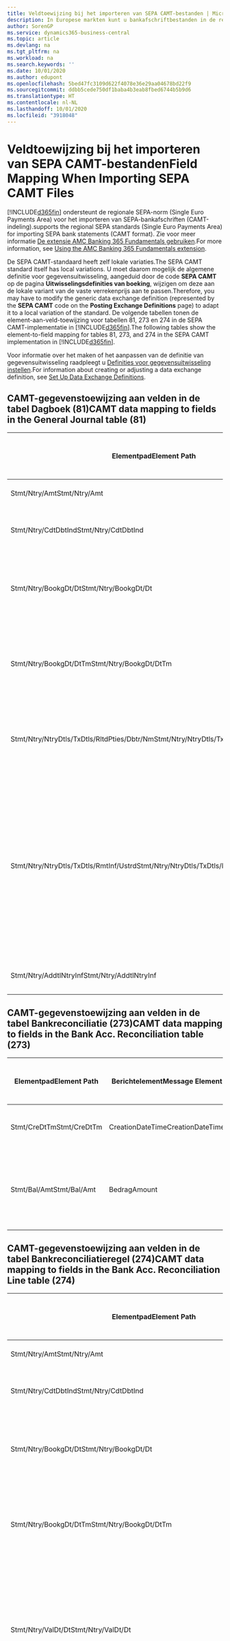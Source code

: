```yaml
---
title: Veldtoewijzing bij het importeren van SEPA CAMT-bestanden | Microsoft Docs
description: In Europese markten kunt u bankafschriftbestanden in de regionale SEPA-norm (Single Euro Payments Area) importeren.
author: SorenGP
ms.service: dynamics365-business-central
ms.topic: article
ms.devlang: na
ms.tgt_pltfrm: na
ms.workload: na
ms.search.keywords: ''
ms.date: 10/01/2020
ms.author: edupont
ms.openlocfilehash: 5bed47fc3109d622f4078e36e29aa04678bd22f9
ms.sourcegitcommit: ddbb5cede750df1baba4b3eab8fbed6744b5b9d6
ms.translationtype: HT
ms.contentlocale: nl-NL
ms.lasthandoff: 10/01/2020
ms.locfileid: "3918048"
---
```

# <a name="field-mapping-when-importing-sepa-camt-files"></a><span data-ttu-id="cb4b6-103">Veldtoewijzing bij het importeren van SEPA CAMT-bestanden</span><span class="sxs-lookup"><span data-stu-id="cb4b6-103">Field Mapping When Importing SEPA CAMT Files</span></span>
[!INCLUDE[d365fin](includes/d365fin_md.md)] <span data-ttu-id="cb4b6-104">ondersteunt de regionale SEPA-norm (Single Euro Payments Area) voor het importeren van SEPA-bankafschriften (CAMT-indeling).</span><span class="sxs-lookup"><span data-stu-id="cb4b6-104">supports the regional SEPA standards (Single Euro Payments Area) for importing SEPA bank statements (CAMT format).</span></span> <span data-ttu-id="cb4b6-105">Zie voor meer informatie [De extensie AMC Banking 365 Fundamentals gebruiken](ui-extensions-amc-banking.md).</span><span class="sxs-lookup"><span data-stu-id="cb4b6-105">For more information, see [Using the AMC Banking 365 Fundamentals extension](ui-extensions-amc-banking.md).</span></span>  

 <span data-ttu-id="cb4b6-106">De SEPA CAMT-standaard heeft zelf lokale variaties.</span><span class="sxs-lookup"><span data-stu-id="cb4b6-106">The SEPA CAMT standard itself has local variations.</span></span> <span data-ttu-id="cb4b6-107">U moet daarom mogelijk de algemene definitie voor gegevensuitwisseling, aangeduid door de code **SEPA CAMT** op de pagina **Uitwisselingsdefinities van boeking**, wijzigen om deze aan de lokale variant van de vaste verrekenprijs aan te passen.</span><span class="sxs-lookup"><span data-stu-id="cb4b6-107">Therefore, you may have to modify the generic data exchange definition (represented by the **SEPA CAMT** code on the **Posting Exchange Definitions** page) to adapt it to a local variation of the standard.</span></span> <span data-ttu-id="cb4b6-108">De volgende tabellen tonen de element-aan-veld-toewijzing voor tabellen 81, 273 en 274 in de SEPA CAMT-implementatie in [!INCLUDE[d365fin](includes/d365fin_md.md)].</span><span class="sxs-lookup"><span data-stu-id="cb4b6-108">The following tables show the element-to-field mapping for tables 81, 273, and 274 in the SEPA CAMT implementation in [!INCLUDE[d365fin](includes/d365fin_md.md)].</span></span>  

 <span data-ttu-id="cb4b6-109">Voor informatie over het maken of het aanpassen van de definitie van gegevensuitwisseling raadpleegt u [Definities voor gegevensuitwisseling instellen](across-how-to-set-up-data-exchange-definitions.md).</span><span class="sxs-lookup"><span data-stu-id="cb4b6-109">For information about creating or adjusting a data exchange definition, see [Set Up Data Exchange Definitions](across-how-to-set-up-data-exchange-definitions.md).</span></span>  

## <a name="camt-data-mapping-to-fields-in-the-general-journal-table-81"></a><span data-ttu-id="cb4b6-110">CAMT-gegevenstoewijzing aan velden in de tabel Dagboek (81)</span><span class="sxs-lookup"><span data-stu-id="cb4b6-110">CAMT data mapping to fields in the General Journal table (81)</span></span>  

|<span data-ttu-id="cb4b6-111">Elementpad</span><span class="sxs-lookup"><span data-stu-id="cb4b6-111">Element Path</span></span>|<span data-ttu-id="cb4b6-112">Berichtelement</span><span class="sxs-lookup"><span data-stu-id="cb4b6-112">Message Element</span></span>|<span data-ttu-id="cb4b6-113">Gegevenssoort</span><span class="sxs-lookup"><span data-stu-id="cb4b6-113">Data Type</span></span>|<span data-ttu-id="cb4b6-114">Omschrijving</span><span class="sxs-lookup"><span data-stu-id="cb4b6-114">Description</span></span>|<span data-ttu-id="cb4b6-115">Identificatie voor een negatief teken</span><span class="sxs-lookup"><span data-stu-id="cb4b6-115">Negative-Sign Identifier</span></span>|<span data-ttu-id="cb4b6-116">Veldnr.</span><span class="sxs-lookup"><span data-stu-id="cb4b6-116">Field No.</span></span>|<span data-ttu-id="cb4b6-117">Veldnaam</span><span class="sxs-lookup"><span data-stu-id="cb4b6-117">Field Name</span></span>|  
|------------------|---------------------|---------------|-----------------|-------------------------------|---------------|----------------|  
|<span data-ttu-id="cb4b6-118">Stmt/Ntry/Amt</span><span class="sxs-lookup"><span data-stu-id="cb4b6-118">Stmt/Ntry/Amt</span></span>|<span data-ttu-id="cb4b6-119">Bedrag</span><span class="sxs-lookup"><span data-stu-id="cb4b6-119">Amount</span></span>|<span data-ttu-id="cb4b6-120">Decimaal</span><span class="sxs-lookup"><span data-stu-id="cb4b6-120">Decimal</span></span>|<span data-ttu-id="cb4b6-121">Het geldbedrag in de kaspost</span><span class="sxs-lookup"><span data-stu-id="cb4b6-121">The amount of money in the cash entry</span></span>||<span data-ttu-id="cb4b6-122">13</span><span class="sxs-lookup"><span data-stu-id="cb4b6-122">13</span></span>|<span data-ttu-id="cb4b6-123">Bedrag</span><span class="sxs-lookup"><span data-stu-id="cb4b6-123">Amount</span></span>|  
|<span data-ttu-id="cb4b6-124">Stmt/Ntry/CdtDbtInd</span><span class="sxs-lookup"><span data-stu-id="cb4b6-124">Stmt/Ntry/CdtDbtInd</span></span>|<span data-ttu-id="cb4b6-125">CreditDebitIndicator</span><span class="sxs-lookup"><span data-stu-id="cb4b6-125">CreditDebitIndicator</span></span>|<span data-ttu-id="cb4b6-126">Tekst</span><span class="sxs-lookup"><span data-stu-id="cb4b6-126">Text</span></span>|<span data-ttu-id="cb4b6-127">Geeft aan of de post een credit- of een debetpost is</span><span class="sxs-lookup"><span data-stu-id="cb4b6-127">Indicates whether the entry is a credit or a debit entry</span></span>|<span data-ttu-id="cb4b6-128">DBIT</span><span class="sxs-lookup"><span data-stu-id="cb4b6-128">DBIT</span></span>|<span data-ttu-id="cb4b6-129">13</span><span class="sxs-lookup"><span data-stu-id="cb4b6-129">13</span></span>|<span data-ttu-id="cb4b6-130">Bedrag</span><span class="sxs-lookup"><span data-stu-id="cb4b6-130">Amount</span></span>|  
|<span data-ttu-id="cb4b6-131">Stmt/Ntry/BookgDt/Dt</span><span class="sxs-lookup"><span data-stu-id="cb4b6-131">Stmt/Ntry/BookgDt/Dt</span></span>|<span data-ttu-id="cb4b6-132">Datum</span><span class="sxs-lookup"><span data-stu-id="cb4b6-132">Date</span></span>|<span data-ttu-id="cb4b6-133">Datum</span><span class="sxs-lookup"><span data-stu-id="cb4b6-133">Date</span></span>|<span data-ttu-id="cb4b6-134">De datum waarop een post wordt geboekt naar een rekening in de boeken van de rekeningservice</span><span class="sxs-lookup"><span data-stu-id="cb4b6-134">The date when an entry is posted to an account on the account servicer's books</span></span>||<span data-ttu-id="cb4b6-135">5</span><span class="sxs-lookup"><span data-stu-id="cb4b6-135">5</span></span>|<span data-ttu-id="cb4b6-136">Boekingsdatum</span><span class="sxs-lookup"><span data-stu-id="cb4b6-136">Posting Date</span></span>|  
|<span data-ttu-id="cb4b6-137">Stmt/Ntry/BookgDt/DtTm</span><span class="sxs-lookup"><span data-stu-id="cb4b6-137">Stmt/Ntry/BookgDt/DtTm</span></span>|<span data-ttu-id="cb4b6-138">DateTime</span><span class="sxs-lookup"><span data-stu-id="cb4b6-138">DateTime</span></span>|<span data-ttu-id="cb4b6-139">DateTime</span><span class="sxs-lookup"><span data-stu-id="cb4b6-139">DateTime</span></span>|<span data-ttu-id="cb4b6-140">De datum en tijd waarop een post wordt geboekt naar een rekening in de boeken van de rekeningservice</span><span class="sxs-lookup"><span data-stu-id="cb4b6-140">The date and time when an entry is posted to an account on the account servicer's books</span></span>||<span data-ttu-id="cb4b6-141">5</span><span class="sxs-lookup"><span data-stu-id="cb4b6-141">5</span></span>|<span data-ttu-id="cb4b6-142">Boekingsdatum</span><span class="sxs-lookup"><span data-stu-id="cb4b6-142">Posting Date</span></span>|  
|<span data-ttu-id="cb4b6-143">Stmt/Ntry/NtryDtls/TxDtls/RltdPties/Dbtr/Nm</span><span class="sxs-lookup"><span data-stu-id="cb4b6-143">Stmt/Ntry/NtryDtls/TxDtls/RltdPties/Dbtr/Nm</span></span>|<span data-ttu-id="cb4b6-144">Naam</span><span class="sxs-lookup"><span data-stu-id="cb4b6-144">Name</span></span>|<span data-ttu-id="cb4b6-145">Tekst</span><span class="sxs-lookup"><span data-stu-id="cb4b6-145">Text</span></span>|<span data-ttu-id="cb4b6-146">De naam van de partij die een geldbedrag is verschuldigd aan de (uiteindelijke) incassant</span><span class="sxs-lookup"><span data-stu-id="cb4b6-146">The name of the party that owes an amount of money to the (ultimate) creditor</span></span>||<span data-ttu-id="cb4b6-147">1221</span><span class="sxs-lookup"><span data-stu-id="cb4b6-147">1221</span></span>|<span data-ttu-id="cb4b6-148">Informatie over betaler</span><span class="sxs-lookup"><span data-stu-id="cb4b6-148">Payer Information</span></span>|  
|<span data-ttu-id="cb4b6-149">Stmt/Ntry/NtryDtls/TxDtls/RmtInf/Ustrd</span><span class="sxs-lookup"><span data-stu-id="cb4b6-149">Stmt/Ntry/NtryDtls/TxDtls/RmtInf/Ustrd</span></span>|<span data-ttu-id="cb4b6-150">Ongestructureerd</span><span class="sxs-lookup"><span data-stu-id="cb4b6-150">Unstructured</span></span>|<span data-ttu-id="cb4b6-151">Tekst</span><span class="sxs-lookup"><span data-stu-id="cb4b6-151">Text</span></span>|<span data-ttu-id="cb4b6-152">Informatie die wordt verschaft om de afstemming/reconciliatie mogelijk te maken van een post met de artikelen die de betaling wordt geacht te vereffenen, zoals commerciële facturen in een vorderingsysteem, in een ongestructureerde vorm</span><span class="sxs-lookup"><span data-stu-id="cb4b6-152">Information supplied to enable the matching/reconciliation of an entry with the items that the payment is intended to settle, such as commercial invoices in an accounts-receivable system, in an unstructured form</span></span>||<span data-ttu-id="cb4b6-153">8</span><span class="sxs-lookup"><span data-stu-id="cb4b6-153">8</span></span>|<span data-ttu-id="cb4b6-154">Omschrijving</span><span class="sxs-lookup"><span data-stu-id="cb4b6-154">Description</span></span>|  
|<span data-ttu-id="cb4b6-155">Stmt/Ntry/AddtlNtryInf</span><span class="sxs-lookup"><span data-stu-id="cb4b6-155">Stmt/Ntry/AddtlNtryInf</span></span>|<span data-ttu-id="cb4b6-156">AdditionalEntryInformation</span><span class="sxs-lookup"><span data-stu-id="cb4b6-156">AdditionalEntryInformation</span></span>|<span data-ttu-id="cb4b6-157">Tekst</span><span class="sxs-lookup"><span data-stu-id="cb4b6-157">Text</span></span>|<span data-ttu-id="cb4b6-158">Extra informatie over de invoer</span><span class="sxs-lookup"><span data-stu-id="cb4b6-158">Additional information about the entry</span></span>||<span data-ttu-id="cb4b6-159">1222</span><span class="sxs-lookup"><span data-stu-id="cb4b6-159">1222</span></span>|<span data-ttu-id="cb4b6-160">Transactie-informatie</span><span class="sxs-lookup"><span data-stu-id="cb4b6-160">Transaction Information</span></span>|  

## <a name="camt-data-mapping-to-fields-in-the-bank-acc-reconciliation-table-273"></a><span data-ttu-id="cb4b6-161">CAMT-gegevenstoewijzing aan velden in de tabel Bankreconciliatie (273)</span><span class="sxs-lookup"><span data-stu-id="cb4b6-161">CAMT data mapping to fields in the Bank Acc. Reconciliation table (273)</span></span>  

|<span data-ttu-id="cb4b6-162">Elementpad</span><span class="sxs-lookup"><span data-stu-id="cb4b6-162">Element Path</span></span>|<span data-ttu-id="cb4b6-163">Berichtelement</span><span class="sxs-lookup"><span data-stu-id="cb4b6-163">Message Element</span></span>|<span data-ttu-id="cb4b6-164">Gegevenssoort</span><span class="sxs-lookup"><span data-stu-id="cb4b6-164">Data Type</span></span>|<span data-ttu-id="cb4b6-165">Omschrijving</span><span class="sxs-lookup"><span data-stu-id="cb4b6-165">Description</span></span>|<span data-ttu-id="cb4b6-166">Identificatie voor een negatief teken</span><span class="sxs-lookup"><span data-stu-id="cb4b6-166">Negative-Sign Identifier</span></span>|<span data-ttu-id="cb4b6-167">Veldnr.</span><span class="sxs-lookup"><span data-stu-id="cb4b6-167">Field No.</span></span>|<span data-ttu-id="cb4b6-168">Veldnaam</span><span class="sxs-lookup"><span data-stu-id="cb4b6-168">Field Name</span></span>|  
|------------------|---------------------|---------------|-----------------|-------------------------------|---------------|----------------|  
|<span data-ttu-id="cb4b6-169">Stmt/CreDtTm</span><span class="sxs-lookup"><span data-stu-id="cb4b6-169">Stmt/CreDtTm</span></span>|<span data-ttu-id="cb4b6-170">CreationDateTime</span><span class="sxs-lookup"><span data-stu-id="cb4b6-170">CreationDateTime</span></span>|<span data-ttu-id="cb4b6-171">Datum</span><span class="sxs-lookup"><span data-stu-id="cb4b6-171">Date</span></span>|<span data-ttu-id="cb4b6-172">De datum en tijd waarop het bericht is gemaakt.</span><span class="sxs-lookup"><span data-stu-id="cb4b6-172">The date and time when the message was created</span></span>||<span data-ttu-id="cb4b6-173">3</span><span class="sxs-lookup"><span data-stu-id="cb4b6-173">3</span></span>|<span data-ttu-id="cb4b6-174">Afschriftdatum</span><span class="sxs-lookup"><span data-stu-id="cb4b6-174">Statement Date</span></span>|  
|<span data-ttu-id="cb4b6-175">Stmt/Bal/Amt</span><span class="sxs-lookup"><span data-stu-id="cb4b6-175">Stmt/Bal/Amt</span></span>|<span data-ttu-id="cb4b6-176">Bedrag</span><span class="sxs-lookup"><span data-stu-id="cb4b6-176">Amount</span></span>|<span data-ttu-id="cb4b6-177">Decimaal</span><span class="sxs-lookup"><span data-stu-id="cb4b6-177">Decimal</span></span>|<span data-ttu-id="cb4b6-178">Het bedrag dat resulteert uit de tot een nettowaarde teruggebrachte bedragen voor alle debet- en creditposten</span><span class="sxs-lookup"><span data-stu-id="cb4b6-178">The amount resulting from the netted amounts for all debit and credit entries</span></span>||<span data-ttu-id="cb4b6-179">4</span><span class="sxs-lookup"><span data-stu-id="cb4b6-179">4</span></span>|<span data-ttu-id="cb4b6-180">Eindsaldo afschrift</span><span class="sxs-lookup"><span data-stu-id="cb4b6-180">Statement Ending Balance</span></span>|  

## <a name="camt-data-mapping-to-fields-in-the-bank-acc-reconciliation-line-table-274"></a><span data-ttu-id="cb4b6-181">CAMT-gegevenstoewijzing aan velden in de tabel Bankreconciliatieregel (274)</span><span class="sxs-lookup"><span data-stu-id="cb4b6-181">CAMT data mapping to fields in the Bank Acc. Reconciliation Line table (274)</span></span>  

|<span data-ttu-id="cb4b6-182">Elementpad</span><span class="sxs-lookup"><span data-stu-id="cb4b6-182">Element Path</span></span>|<span data-ttu-id="cb4b6-183">Berichtelement</span><span class="sxs-lookup"><span data-stu-id="cb4b6-183">Message Element</span></span>|<span data-ttu-id="cb4b6-184">Gegevenssoort</span><span class="sxs-lookup"><span data-stu-id="cb4b6-184">Data Type</span></span>|<span data-ttu-id="cb4b6-185">Omschrijving</span><span class="sxs-lookup"><span data-stu-id="cb4b6-185">Description</span></span>|<span data-ttu-id="cb4b6-186">Identificatie voor een negatief teken</span><span class="sxs-lookup"><span data-stu-id="cb4b6-186">Negative-Sign Identifier</span></span>|<span data-ttu-id="cb4b6-187">Veldnr.</span><span class="sxs-lookup"><span data-stu-id="cb4b6-187">Field No.</span></span>|<span data-ttu-id="cb4b6-188">Veldnaam</span><span class="sxs-lookup"><span data-stu-id="cb4b6-188">Field Name</span></span>|  
|------------------|---------------------|---------------|-----------------|-------------------------------|---------------|----------------|  
|<span data-ttu-id="cb4b6-189">Stmt/Ntry/Amt</span><span class="sxs-lookup"><span data-stu-id="cb4b6-189">Stmt/Ntry/Amt</span></span>|<span data-ttu-id="cb4b6-190">Bedrag</span><span class="sxs-lookup"><span data-stu-id="cb4b6-190">Amount</span></span>|<span data-ttu-id="cb4b6-191">Decimaal</span><span class="sxs-lookup"><span data-stu-id="cb4b6-191">Decimal</span></span>|<span data-ttu-id="cb4b6-192">Het geldbedrag in de kaspost</span><span class="sxs-lookup"><span data-stu-id="cb4b6-192">The amount of money in the cash entry</span></span>||<span data-ttu-id="cb4b6-193">7</span><span class="sxs-lookup"><span data-stu-id="cb4b6-193">7</span></span>|<span data-ttu-id="cb4b6-194">Afschrifttotaal</span><span class="sxs-lookup"><span data-stu-id="cb4b6-194">Statement Amount</span></span>|  
|<span data-ttu-id="cb4b6-195">Stmt/Ntry/CdtDbtInd</span><span class="sxs-lookup"><span data-stu-id="cb4b6-195">Stmt/Ntry/CdtDbtInd</span></span>|<span data-ttu-id="cb4b6-196">CreditDebitIndicator</span><span class="sxs-lookup"><span data-stu-id="cb4b6-196">CreditDebitIndicator</span></span>|<span data-ttu-id="cb4b6-197">Tekst</span><span class="sxs-lookup"><span data-stu-id="cb4b6-197">Text</span></span>|<span data-ttu-id="cb4b6-198">Geeft aan of de post een credit- of een debetpost is</span><span class="sxs-lookup"><span data-stu-id="cb4b6-198">Indicates whether the entry is a credit or a debit entry</span></span>|<span data-ttu-id="cb4b6-199">DBIT</span><span class="sxs-lookup"><span data-stu-id="cb4b6-199">DBIT</span></span>|<span data-ttu-id="cb4b6-200">7</span><span class="sxs-lookup"><span data-stu-id="cb4b6-200">7</span></span>|<span data-ttu-id="cb4b6-201">Afschrifttotaal</span><span class="sxs-lookup"><span data-stu-id="cb4b6-201">Statement Amount</span></span>|  
|<span data-ttu-id="cb4b6-202">Stmt/Ntry/BookgDt/Dt</span><span class="sxs-lookup"><span data-stu-id="cb4b6-202">Stmt/Ntry/BookgDt/Dt</span></span>|<span data-ttu-id="cb4b6-203">Datum</span><span class="sxs-lookup"><span data-stu-id="cb4b6-203">Date</span></span>|<span data-ttu-id="cb4b6-204">Datum</span><span class="sxs-lookup"><span data-stu-id="cb4b6-204">Date</span></span>|<span data-ttu-id="cb4b6-205">De datum waarop een post wordt geboekt naar een rekening in de boeken van de rekeningservice</span><span class="sxs-lookup"><span data-stu-id="cb4b6-205">The date when an entry is posted to an account on the account servicer's books</span></span>||<span data-ttu-id="cb4b6-206">5</span><span class="sxs-lookup"><span data-stu-id="cb4b6-206">5</span></span>|<span data-ttu-id="cb4b6-207">Transactiedatum</span><span class="sxs-lookup"><span data-stu-id="cb4b6-207">Transaction Date</span></span>|  
|<span data-ttu-id="cb4b6-208">Stmt/Ntry/BookgDt/DtTm</span><span class="sxs-lookup"><span data-stu-id="cb4b6-208">Stmt/Ntry/BookgDt/DtTm</span></span>|<span data-ttu-id="cb4b6-209">DateTime</span><span class="sxs-lookup"><span data-stu-id="cb4b6-209">DateTime</span></span>|<span data-ttu-id="cb4b6-210">DateTime</span><span class="sxs-lookup"><span data-stu-id="cb4b6-210">DateTime</span></span>|<span data-ttu-id="cb4b6-211">De datum en tijd waarop een post wordt geboekt naar een rekening in de boeken van de rekeningservice</span><span class="sxs-lookup"><span data-stu-id="cb4b6-211">The date and time when an entry is posted to an account on the account servicer's books</span></span>||<span data-ttu-id="cb4b6-212">5</span><span class="sxs-lookup"><span data-stu-id="cb4b6-212">5</span></span>|<span data-ttu-id="cb4b6-213">Transactiedatum</span><span class="sxs-lookup"><span data-stu-id="cb4b6-213">Transaction Date</span></span>|  
|<span data-ttu-id="cb4b6-214">Stmt/Ntry/ValDt/Dt</span><span class="sxs-lookup"><span data-stu-id="cb4b6-214">Stmt/Ntry/ValDt/Dt</span></span>|<span data-ttu-id="cb4b6-215">Datum</span><span class="sxs-lookup"><span data-stu-id="cb4b6-215">Date</span></span>|<span data-ttu-id="cb4b6-216">Datum</span><span class="sxs-lookup"><span data-stu-id="cb4b6-216">Date</span></span>|<span data-ttu-id="cb4b6-217">De datum waarop activa beschikbaar worden voor de rekeninghouder in het geval van een creditpost, of niet meer beschikbaar zijn voor de rekeninghouder in het geval van een debetpost</span><span class="sxs-lookup"><span data-stu-id="cb4b6-217">The date when assets become available to the account owner in case of a credit entry, or cease to be available to the account owner in case of a debit entry</span></span>||<span data-ttu-id="cb4b6-218">12</span><span class="sxs-lookup"><span data-stu-id="cb4b6-218">12</span></span>|<span data-ttu-id="cb4b6-219">Waardedatum</span><span class="sxs-lookup"><span data-stu-id="cb4b6-219">Value Date</span></span>|  
|<span data-ttu-id="cb4b6-220">Stmt/Ntry/ValDt/DtTm</span><span class="sxs-lookup"><span data-stu-id="cb4b6-220">Stmt/Ntry/ValDt/DtTm</span></span>|<span data-ttu-id="cb4b6-221">DateTime</span><span class="sxs-lookup"><span data-stu-id="cb4b6-221">DateTime</span></span>|<span data-ttu-id="cb4b6-222">DateTime</span><span class="sxs-lookup"><span data-stu-id="cb4b6-222">DateTime</span></span>|<span data-ttu-id="cb4b6-223">De datum en tijd waarop activa beschikbaar worden voor de rekeninghouder in het geval van een creditpost, of niet meer beschikbaar zijn voor de rekeninghouder in het geval van een debetpost</span><span class="sxs-lookup"><span data-stu-id="cb4b6-223">The date and time when assets become available to the account owner in case of a credit entry, or cease to be available to the account owner in case of a debit entry</span></span>||<span data-ttu-id="cb4b6-224">12</span><span class="sxs-lookup"><span data-stu-id="cb4b6-224">12</span></span>|<span data-ttu-id="cb4b6-225">Waardedatum</span><span class="sxs-lookup"><span data-stu-id="cb4b6-225">Value Date</span></span>|  
|<span data-ttu-id="cb4b6-226">Stmt/Ntry/NtryDtls/TxDtls/RltdPties/Dbtr/Nm</span><span class="sxs-lookup"><span data-stu-id="cb4b6-226">Stmt/Ntry/NtryDtls/TxDtls/RltdPties/Dbtr/Nm</span></span>|<span data-ttu-id="cb4b6-227">Naam</span><span class="sxs-lookup"><span data-stu-id="cb4b6-227">Name</span></span>|<span data-ttu-id="cb4b6-228">Tekst</span><span class="sxs-lookup"><span data-stu-id="cb4b6-228">Text</span></span>|<span data-ttu-id="cb4b6-229">De naam van de partij die een geldbedrag is verschuldigd aan de (uiteindelijke) incassant</span><span class="sxs-lookup"><span data-stu-id="cb4b6-229">The name of the party that owes an amount of money to the (ultimate) creditor</span></span>||<span data-ttu-id="cb4b6-230">15</span><span class="sxs-lookup"><span data-stu-id="cb4b6-230">15</span></span>|<span data-ttu-id="cb4b6-231">Informatie over betaler</span><span class="sxs-lookup"><span data-stu-id="cb4b6-231">Payer Information</span></span>|  
|<span data-ttu-id="cb4b6-232">Stmt/Ntry/NtryDtls/TxDtls/RmtInf/Ustrd</span><span class="sxs-lookup"><span data-stu-id="cb4b6-232">Stmt/Ntry/NtryDtls/TxDtls/RmtInf/Ustrd</span></span>|<span data-ttu-id="cb4b6-233">Ongestructureerd</span><span class="sxs-lookup"><span data-stu-id="cb4b6-233">Unstructured</span></span>|<span data-ttu-id="cb4b6-234">Tekst</span><span class="sxs-lookup"><span data-stu-id="cb4b6-234">Text</span></span>|<span data-ttu-id="cb4b6-235">Informatie die wordt verschaft om de afstemming/reconciliatie mogelijk te maken van een post met de artikelen die de betaling wordt geacht te vereffenen, zoals commerciële facturen in een vorderingsysteem, in een ongestructureerde vorm</span><span class="sxs-lookup"><span data-stu-id="cb4b6-235">Information supplied to enable the matching/reconciliation of an entry with the items that the payment is intended to settle, such as commercial invoices in an accounts-receivable system, in an unstructured form</span></span>||<span data-ttu-id="cb4b6-236">6</span><span class="sxs-lookup"><span data-stu-id="cb4b6-236">6</span></span>|<span data-ttu-id="cb4b6-237">Omschrijving</span><span class="sxs-lookup"><span data-stu-id="cb4b6-237">Description</span></span>|  
|<span data-ttu-id="cb4b6-238">Stmt/Ntry/AddtlNtryInf</span><span class="sxs-lookup"><span data-stu-id="cb4b6-238">Stmt/Ntry/AddtlNtryInf</span></span>|<span data-ttu-id="cb4b6-239">AdditionalEntryInformation</span><span class="sxs-lookup"><span data-stu-id="cb4b6-239">AdditionalEntryInformation</span></span>|<span data-ttu-id="cb4b6-240">Tekst</span><span class="sxs-lookup"><span data-stu-id="cb4b6-240">Text</span></span>|<span data-ttu-id="cb4b6-241">Extra informatie over de invoer</span><span class="sxs-lookup"><span data-stu-id="cb4b6-241">Additional information about the entry</span></span>||<span data-ttu-id="cb4b6-242">16</span><span class="sxs-lookup"><span data-stu-id="cb4b6-242">16</span></span>|<span data-ttu-id="cb4b6-243">Transactie-informatie</span><span class="sxs-lookup"><span data-stu-id="cb4b6-243">Transaction Information</span></span>|  

 <span data-ttu-id="cb4b6-244">Elementen in het knooppunt **Ntry** die worden geïmporteerd in [!INCLUDE[d365fin](includes/d365fin_md.md)] maar niet aan velden worden toegewezen, worden opgeslagen in de tabel **Kolomdef. boekingsuitwisseling**.</span><span class="sxs-lookup"><span data-stu-id="cb4b6-244">Elements in the **Ntry** node that are imported into [!INCLUDE[d365fin](includes/d365fin_md.md)] but not mapped to any fields are stored in the **Posting Exch. Column Def** table.</span></span> <span data-ttu-id="cb4b6-245">Gebruikers kunnen deze elementen vanuit de pagina's **Betalingsreconciliatiedagboek**, **Betalingsvereffening** en **Bankreconciliatie** weergeven door de actie **Details bankrekeningafschriftregel** te kiezen.</span><span class="sxs-lookup"><span data-stu-id="cb4b6-245">Users can view these elements from the **Payment Reconciliation Journal**, **Payment Application**, and **Bank Acc. Reconciliation** pages by choosing the **Bank Statement Line Details** action.</span></span> <span data-ttu-id="cb4b6-246">Zie voor meer informatie [Betalingen vereffenen met automatische vereffening](receivables-how-reconcile-payments-auto-application.md).</span><span class="sxs-lookup"><span data-stu-id="cb4b6-246">For more information, see [Reconcile Payments Using Automatic Application](receivables-how-reconcile-payments-auto-application.md).</span></span>

> [!IMPORTANT]
> <span data-ttu-id="cb4b6-247">Bij het importeren van CAMT-bankafschriften, verwacht [!INCLUDE[d365fin](includes/d365fin_md.md)] dat elke transactie uniek is, wat betekent dat het veld **Transactie-id** dat afkomstig is van de tag *Stmt/Ntry/NtryDtls/TxDtls/Refs/EndToEndId* in het CAMT-bestand, uniek moet zijn binnen de openstaande bankrekeningreconciliatie.</span><span class="sxs-lookup"><span data-stu-id="cb4b6-247">In an import of CAMT bank statements, [!INCLUDE[d365fin](includes/d365fin_md.md)] expects each transaction to be unique, which means that the **Transaction ID** field that comes from the *Stmt/Ntry/NtryDtls/TxDtls/Refs/EndToEndId* tag in the CAMT file, must be unique within the open bank account reconciliation.</span></span> <span data-ttu-id="cb4b6-248">Als de informatie niet aanwezig is, negeert [!INCLUDE[d365fin](includes/d365fin_md.md)] de betaling.</span><span class="sxs-lookup"><span data-stu-id="cb4b6-248">If the information is not present, [!INCLUDE[d365fin](includes/d365fin_md.md)] ignores the payment.</span></span> <span data-ttu-id="cb4b6-249">Als een eerdere bankafstemming op dezelfde bankrekening is geboekt met dezelfde transactie-id als bij de huidige import, wordt de huidige transactie niet automatisch gereconcilieerd, maar kan deze nog steeds worden geïmporteerd.</span><span class="sxs-lookup"><span data-stu-id="cb4b6-249">If an earlier bank reconciliation on the same bank account was posted with the same transaction ID as on the current import, the current transaction will not automatically reconcile but can still be imported.</span></span>

## <a name="see-also"></a><span data-ttu-id="cb4b6-250">Zie ook</span><span class="sxs-lookup"><span data-stu-id="cb4b6-250">See Also</span></span>  
[<span data-ttu-id="cb4b6-251">Gegevensuitwisseling instellen</span><span class="sxs-lookup"><span data-stu-id="cb4b6-251">Setting Up Data Exchange</span></span>](across-set-up-data-exchange.md)  
[<span data-ttu-id="cb4b6-252">Gegevens elektronisch uitwisselen</span><span class="sxs-lookup"><span data-stu-id="cb4b6-252">Exchanging Data Electronically</span></span>](across-data-exchange.md)  
<span data-ttu-id="cb4b6-253">[De AMC Banking 365 Fundamentals-extensie gebruiken](ui-extensions-amc-banking.md) </span><span class="sxs-lookup"><span data-stu-id="cb4b6-253">[Using the AMC Banking 365 Fundamentals extension](ui-extensions-amc-banking.md) </span></span>  
[<span data-ttu-id="cb4b6-254">Gebruik XML-schema's om definities voor gegevensuitwisseling voor te bereiden</span><span class="sxs-lookup"><span data-stu-id="cb4b6-254">Use XML Schemas to Prepare Data Exchange Definitions</span></span>](across-how-to-use-xml-schemas-to-prepare-data-exchange-definitions.md)  
[<span data-ttu-id="cb4b6-255">Betalingen reconciliëren met automatische vereffening</span><span class="sxs-lookup"><span data-stu-id="cb4b6-255">Reconcile Payments Using Automatic Application</span></span>](receivables-how-reconcile-payments-auto-application.md)  
